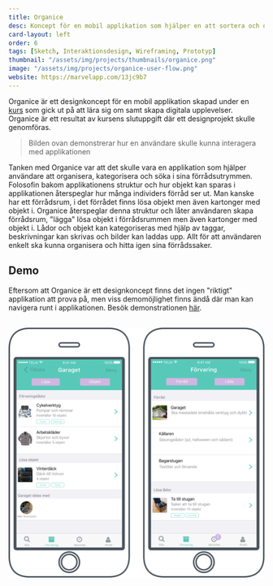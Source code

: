 ```yaml
---
title: Organice
desc: Koncept för en mobil applikation som hjälper en att sortera och organisera förrådsutrymmen
card-layout: left
order: 6
tags: [Sketch, Interaktionsdesign, Wireframing, Prototyp]
thumbnail: "/assets/img/projects/thumbnails/organice.png"
image: "/assets/img/projects/organice-user-flow.png"
website: https://marvelapp.com/13jc9b7
---
```

Organice är ett designkoncept för en mobil applikation skapad under en [kurs](http://www.hkr.se/kurs/WD461F) som gick ut på att lära sig om samt skapa digitala upplevelser. Organice är ett resultat av kursens slutuppgift där ett designprojekt skulle genomföras.

> Bilden ovan demonstrerar hur en användare skulle kunna interagera med applikationen

Tanken med Organice var att det skulle vara en applikation som hjälper användare att organisera, kategorisera och söka i sina förrådsutrymmen. Folosofin bakom applikationens struktur och hur objekt kan sparas i applikationen återspeglar hur många individers förråd ser ut. Man kanske har ett förrådsrum, i det förrådet finns lösa objekt men även kartonger med objekt i. Organice återspeglar denna struktur och låter användaren skapa förrådsrum, "lägga" lösa objekt i förrådsrummen men även kartonger med objekt i. Lådor och objekt kan kategoriseras med hjälp av taggar, beskrivningar kan skrivas och bilder kan laddas upp. Allt för att användaren enkelt ska kunna organisera och hitta igen sina förrådssaker.

## Demo
Eftersom att Organice är ett designkoncept finns det ingen "riktigt" applikation att prova på, men viss demomöjlighet finns ändå där man kan navigera runt i applikationen. Besök demonstrationen [här](https://marvelapp.com/13jc9b7).

<br>
<img class="img-responsive smaller center-block" src="/assets/img/projects/organice.png" alt="Hifi prototyp av Organice" />
